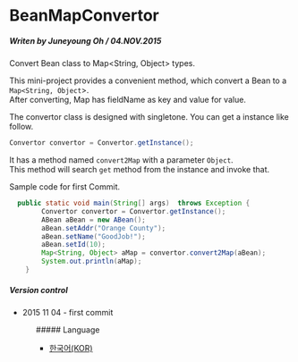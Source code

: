 # BeanMapConvertor
#####  Writen by Juneyoung Oh / 04.NOV.2015
Convert Bean class to Map&lt;String, Object> types.<br>

This mini-project provides a convenient method, which convert a Bean to a `Map<String, Object`>.<br>
After converting, Map has fieldName as key and value for value.<br>

The convertor class is designed with singletone. You can get a instance like follow.<br>
```java
Convertor convertor = Convertor.getInstance();
```

It has a method named `convert2Map` with a parameter `Object`.<br>
This method will search `get` method from the instance and invoke that.<br>

Sample code for first Commit.<br>

```java
  public static void main(String[] args)  throws Exception {
		Convertor convertor = Convertor.getInstance();
		ABean aBean = new ABean();
		aBean.setAddr("Orange County");
		aBean.setName("GoodJob!");
		aBean.setId(10);
		Map<String, Object> aMap = convertor.convert2Map(aBean);
		System.out.println(aMap);
	}
```


##### Version control
<div>
<ul>
  <li>2015 11 04 - first commit</li>
<ul>
</di>
##### Language
<di>
<ul>
  <li><a href='../../BeanMapconvertor/blob/master/README_KR.md'>한국어(KOR)</br></li>
<ul>
</div>
